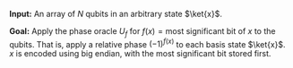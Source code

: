 **Input:** An array of $N$ qubits in an arbitrary state $\ket{x}$.

**Goal:** Apply the phase oracle $U_f$ for $f(x) = \text{most significant bit of } x$ to the qubits.
That is, apply a relative phase $(-1)^{f(x)}$ to each basis state $\ket{x}$.
$x$ is encoded using big endian, with the most significant bit stored first.
